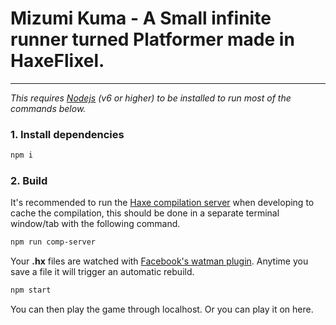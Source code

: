 # Mizumi Kuma - A Small infinite runner turned Platformer made in HaxeFlixel.

---

*This requires [Nodejs](https://nodejs.org/en/) (v6 or higher) to be installed to run most of the commands below.*


### 1. Install dependencies

```sh
npm i 
```

### 2. Build
It's recommended to run the [Haxe compilation server](https://youtu.be/3crCJlVXy-8) when developing to cache the compilation, this should be done in a separate terminal window/tab with the following command.
```sh
npm run comp-server
```

Your **.hx** files are watched with [Facebook's watman plugin](https://facebook.github.io/watchman/). Anytime you save a file it will trigger an automatic rebuild. 
```sh
npm start 
```

You can then play the game through localhost. 
Or you can play it on here.